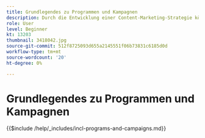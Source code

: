 ```yaml
---
title: Grundlegendes zu Programmen und Kampagnen
description: Durch die Entwicklung einer Content-Marketing-Strategie können Sie Ihre Zielgruppe gewinnen, gewinnen und ansprechen.
role: User
level: Beginner
kt: 13203
thumbnail: 3418042.jpg
source-git-commit: 512f8725093d655a2145551f06b73831c6185d0d
workflow-type: tm+mt
source-wordcount: '20'
ht-degree: 0%

---
```



# Grundlegendes zu Programmen und Kampagnen

{{$include /help/_includes/incl-programs-and-campaigns.md}}